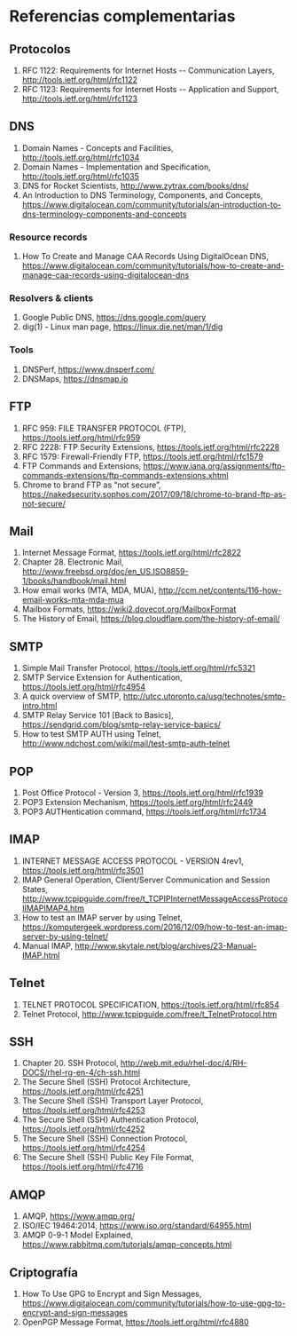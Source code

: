 # Referencias complementarias

## Protocolos

1. RFC 1122: Requirements for Internet Hosts -- Communication Layers, http://tools.ietf.org/html/rfc1122
2. RFC 1123: Requirements for Internet Hosts -- Application and Support, http://tools.ietf.org/html/rfc1123

## DNS

1. Domain Names - Concepts and Facilities, http://tools.ietf.org/html/rfc1034
2. Domain Names - Implementation and Specification, http://tools.ietf.org/html/rfc1035
3. DNS for Rocket Scientists, http://www.zytrax.com/books/dns/
4. An Introduction to DNS Terminology, Components, and Concepts, https://www.digitalocean.com/community/tutorials/an-introduction-to-dns-terminology-components-and-concepts

### Resource records

1. How To Create and Manage CAA Records Using DigitalOcean DNS, https://www.digitalocean.com/community/tutorials/how-to-create-and-manage-caa-records-using-digitalocean-dns

### Resolvers & clients

1. Google Public DNS, https://dns.google.com/query
2. dig(1) - Linux man page, https://linux.die.net/man/1/dig

### Tools

1. DNSPerf, https://www.dnsperf.com/
2. DNSMaps, https://dnsmap.io

## FTP

1. RFC 959:  FILE TRANSFER PROTOCOL (FTP), https://tools.ietf.org/html/rfc959
2. RFC 2228: FTP Security Extensions, https://tools.ietf.org/html/rfc2228
3. RFC 1579: Firewall-Friendly FTP, https://tools.ietf.org/html/rfc1579
4. FTP Commands and Extensions, https://www.iana.org/assignments/ftp-commands-extensions/ftp-commands-extensions.xhtml
5. Chrome to brand FTP as “not secure”, https://nakedsecurity.sophos.com/2017/09/18/chrome-to-brand-ftp-as-not-secure/

## Mail

1. Internet Message Format, https://tools.ietf.org/html/rfc2822
2. Chapter 28. Electronic Mail, http://www.freebsd.org/doc/en_US.ISO8859-1/books/handbook/mail.html
3. How email works (MTA, MDA, MUA), http://ccm.net/contents/116-how-email-works-mta-mda-mua
4. Mailbox Formats, https://wiki2.dovecot.org/MailboxFormat
5. The History of Email, https://blog.cloudflare.com/the-history-of-email/

## SMTP

1. Simple Mail Transfer Protocol, https://tools.ietf.org/html/rfc5321
2. SMTP Service Extension for Authentication, https://tools.ietf.org/html/rfc4954
3. A quick overview of SMTP, http://utcc.utoronto.ca/usg/technotes/smtp-intro.html
4. SMTP Relay Service 101 [Back to Basics], https://sendgrid.com/blog/smtp-relay-service-basics/
5. How to test SMTP AUTH using Telnet, http://www.ndchost.com/wiki/mail/test-smtp-auth-telnet

## POP

1. Post Office Protocol - Version 3, https://tools.ietf.org/html/rfc1939
2. POP3 Extension Mechanism, https://tools.ietf.org/html/rfc2449
3. POP3 AUTHentication command, https://tools.ietf.org/html/rfc1734

## IMAP

1. INTERNET MESSAGE ACCESS PROTOCOL - VERSION 4rev1, https://tools.ietf.org/html/rfc3501
2. IMAP General Operation, Client/Server Communication and Session States, http://www.tcpipguide.com/free/t_TCPIPInternetMessageAccessProtocolIMAPIMAP4.htm
3. How to test an IMAP server by using Telnet, https://komputergeek.wordpress.com/2016/12/09/how-to-test-an-imap-server-by-using-telnet/
4. Manual IMAP, http://www.skytale.net/blog/archives/23-Manual-IMAP.html

## Telnet

1. TELNET PROTOCOL SPECIFICATION, https://tools.ietf.org/html/rfc854
2. Telnet Protocol, http://www.tcpipguide.com/free/t_TelnetProtocol.htm

## SSH

1. Chapter 20. SSH Protocol, http://web.mit.edu/rhel-doc/4/RH-DOCS/rhel-rg-en-4/ch-ssh.html
2. The Secure Shell (SSH) Protocol Architecture, https://tools.ietf.org/html/rfc4251
3. The Secure Shell (SSH) Transport Layer Protocol, https://tools.ietf.org/html/rfc4253
4. The Secure Shell (SSH) Authentication Protocol, https://tools.ietf.org/html/rfc4252
5. The Secure Shell (SSH) Connection Protocol, https://tools.ietf.org/html/rfc4254
6. The Secure Shell (SSH) Public Key File Format, https://tools.ietf.org/html/rfc4716

## AMQP

1. AMQP, https://www.amqp.org/
2. ISO/IEC 19464:2014, https://www.iso.org/standard/64955.html
3. AMQP 0-9-1 Model Explained, https://www.rabbitmq.com/tutorials/amqp-concepts.html

## Criptografía

1. How To Use GPG to Encrypt and Sign Messages, https://www.digitalocean.com/community/tutorials/how-to-use-gpg-to-encrypt-and-sign-messages
2. OpenPGP Message Format, https://tools.ietf.org/html/rfc4880